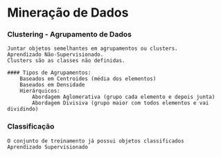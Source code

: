 # Mineração de Dados


### Clustering - Agrupamento de Dados
	Juntar objetos semelhantes em agrupamentos ou clusters.
	Aprendizado Não-Supervisionado.
	Clusters são as classes não definidas.

	#### Tipos de Agrupamentos:
		Baseados em Centroides (média dos elementos)
		Baseados em Densidade 
		Hierárquicos:
			Abordagem Aglomerativa (grupo cada elemento e depois junta)
			Abordagem Divisiva (grupo maior com todos elementos e vai dividindo)

### Classificação
	O conjunto de treinamento já possui objetos classificados
	Aprendizado Supervisionado
